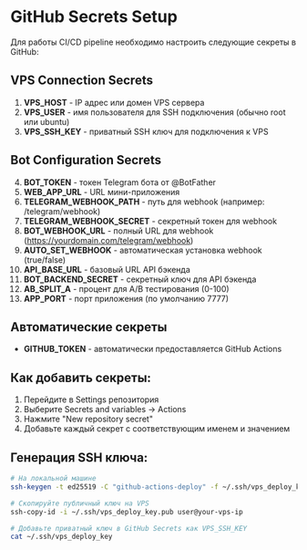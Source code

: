 # GitHub Secrets Setup

Для работы CI/CD pipeline необходимо настроить следующие секреты в GitHub:

## VPS Connection Secrets

1. **VPS_HOST** - IP адрес или домен VPS сервера
2. **VPS_USER** - имя пользователя для SSH подключения (обычно root или ubuntu)
3. **VPS_SSH_KEY** - приватный SSH ключ для подключения к VPS

## Bot Configuration Secrets

4. **BOT_TOKEN** - токен Telegram бота от @BotFather
5. **WEB_APP_URL** - URL мини-приложения
6. **TELEGRAM_WEBHOOK_PATH** - путь для webhook (например: /telegram/webhook)
7. **TELEGRAM_WEBHOOK_SECRET** - секретный токен для webhook
8. **BOT_WEBHOOK_URL** - полный URL для webhook (https://yourdomain.com/telegram/webhook)
9. **AUTO_SET_WEBHOOK** - автоматическая установка webhook (true/false)
10. **API_BASE_URL** - базовый URL API бэкенда
11. **BOT_BACKEND_SECRET** - секретный ключ для API бэкенда
12. **AB_SPLIT_A** - процент для A/B тестирования (0-100)
13. **APP_PORT** - порт приложения (по умолчанию 7777)

## Автоматические секреты

- **GITHUB_TOKEN** - автоматически предоставляется GitHub Actions

## Как добавить секреты:

1. Перейдите в Settings репозитория
2. Выберите Secrets and variables → Actions
3. Нажмите "New repository secret"
4. Добавьте каждый секрет с соответствующим именем и значением

## Генерация SSH ключа:

```bash
# На локальной машине
ssh-keygen -t ed25519 -C "github-actions-deploy" -f ~/.ssh/vps_deploy_key

# Скопируйте публичный ключ на VPS
ssh-copy-id -i ~/.ssh/vps_deploy_key.pub user@your-vps-ip

# Добавьте приватный ключ в GitHub Secrets как VPS_SSH_KEY
cat ~/.ssh/vps_deploy_key
```

